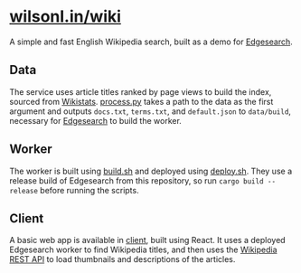 # [wilsonl.in/wiki](https://wilsonl.in/wiki/)

A simple and fast English Wikipedia search, built as a demo for [Edgesearch](https://github.com/wilsonzlin/edgesearch).

## Data

The service uses article titles ranked by page views to build the index, sourced from [Wikistats](https://dumps.wikimedia.org/other/pagecounts-ez/). [process.py](./data/process.py) takes a path to the data as the first argument and outputs `docs.txt`, `terms.txt`, and `default.json` to `data/build`, necessary for [Edgesearch](https://github.com/wilsonzlin/edgesearch) to build the worker.

## Worker

The worker is built using [build.sh](./worker/build.sh) and deployed using [deploy.sh](./worker/deploy.sh). They use a release build of Edgesearch from this repository, so run `cargo build --release` before running the scripts.

## Client

A basic web app is available in [client](./client/), built using React. It uses a deployed Edgesearch worker to find Wikipedia titles, and then uses the [Wikipedia REST API](https://en.wikipedia.org/api/rest_v1/#/Page%20content/get_page_summary__title_) to load thumbnails and descriptions of the articles.
